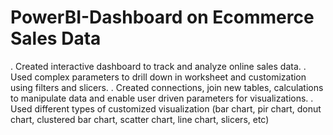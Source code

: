 # PowerBI-Dashboard on Ecommerce Sales Data
. Created interactive dashboard to track and analyze online sales data.
. Used complex parameters to drill down in worksheet and customization using filters and slicers.
. Created connections, join new tables, calculations to manipulate data and enable user driven parameters for visualizations.
. Used different types of customized visualization (bar chart, pir chart, donut chart, clustered bar chart, scatter chart, line chart, slicers, etc)
  
